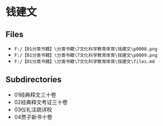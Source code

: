 # 钱建文

## Files

- `F:/【01分类书籍】\分类书籍\7文化科学教育体育\钱建文\p0008.png`
- `F:/【01分类书籍】\分类书籍\7文化科学教育体育\钱建文\p0009.png`
- `F:/【01分类书籍】\分类书籍\7文化科学教育体育\钱建文\files.md`

## Subdirectories

- 01经典释文三十卷
- 02经典释文考证三十卷
- 03仪礼注疏详校
- 04贾子新书十卷
